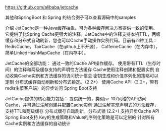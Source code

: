 https://github.com/alibaba/jetcache


其他和SpringBoot 和 Spring 的结合例子可以查看源码中的samples


介绍
JetCache是​​一种Java缓存抽象，可为各种缓存解决方案提供一致的使用。它提供了比Spring Cache更强大的注释。JetCache中的注释支持本机TTL，两级缓存和分布式自动刷新，您也可以Cache手动操作实例代码。目前有四种工具：RedisCache，TairCache（在github上不开源）， CaffeineCache（在内存中），简单LinkedHashMapCache（在内存中）。

JetCache的全部功能：
    通过一致的Cache API操作缓存。
    使用带有TTL（生存时间）的注释和两级缓存支持的声明性方法缓存
    Cache使用注释创建和配置实例
    自动收集Cache实例和方法缓存的访问统计信息
    密钥生成和价值序列化的策略可以定制
    分布式缓存自动刷新和分布式锁定。（2.2+）
    使用Cache API（2.2+，带有redis生菜客户端）的异步访问
    Spring Boot支持
    
JetCache提供的核心能力包括：
    提供统一的，类似jsr-107风格的API访问Cache，并可通过注解创建并配置Cache实例
    通过注解实现声明式的方法缓存，支持TTL和两级缓存
    分布式缓存自动刷新，分布式锁 (2.2+)
    支持异步Cache API
    Spring Boot支持
    Key的生成策略和Value的序列化策略是可以定制的
    针对所有Cache实例和方法缓存的自动统计

